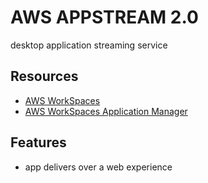 # AWS APPSTREAM 2.0

desktop application streaming service

## Resources

- [AWS WorkSpaces](https://docs.aws.amazon.com/workspaces/latest/adminguide/amazon-workspaces.html)
- [AWS WorkSpaces Application Manager](https://docs.aws.amazon.com/wam/latest/adminguide/what_is.html)

## Features

- app delivers over a web experience
